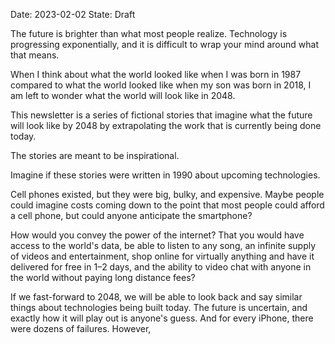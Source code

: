 Date: 2023-02-02
State: Draft

The future is brighter than what most people realize. Technology is progressing exponentially, and it is difficult to wrap your mind around what that means.

When I think about what the world looked like when I was born in 1987 compared to what the world looked like when my son was born in 2018, I am left to wonder what the world will look like in 2048.

This newsletter is a series of fictional stories that imagine what the future will look like by 2048 by extrapolating the work that is currently being done today.

The stories are meant to be inspirational.

Imagine if these stories were written in 1990 about upcoming technologies. 

Cell phones existed, but they were big, bulky, and expensive. Maybe people could imagine costs coming down to the point that most people could afford a cell phone, but could anyone anticipate the smartphone?

How would you convey the power of the internet? That you would have access to the world's data, be able to listen to any song, an infinite supply of videos and entertainment, shop online for virtually anything and have it delivered for free in 1–2 days, and the ability to video chat with anyone in the world without paying long distance fees?

If we fast-forward to 2048, we will be able to look back and say similar things about technologies being built today. The future is uncertain, and exactly how it will play out is anyone's guess. And for every iPhone, there were dozens of failures. However, 






